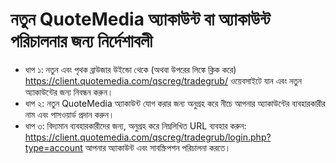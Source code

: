 # নতুন QuoteMedia অ্যাকাউন্ট বা অ্যাকাউন্ট পরিচালনার জন্য নির্দেশাবলী
- ধাপ ১: নতুন এবং পৃথক ব্রাউজার উইন্ডো থেকে (অথবা উপরের লিঙ্কে ক্লিক করে) https://client.quotemedia.com/qscreg/tradegrub/ ওয়েবসাইটে যান এবং নতুন অ্যাকাউন্টের জন্য নিবন্ধন করুন।
- ধাপ ২: নতুন QuoteMedia অ্যাকাউন্ট যোগ করার জন্য অনুগ্রহ করে নীচে আপনার অ্যাকাউন্টের ব্যবহারকারীর নাম এবং পাসওয়ার্ড প্রদান করুন।
- ধাপ ৩: বিদ্যমান ব্যবহারকারীদের জন্য, অনুগ্রহ করে নিম্নলিখিত URL ব্যবহার করুন: https://client.quotemedia.com/qscreg/tradegrub/login.php?type=account আপনার অ্যাকাউন্ট এবং সাবস্ক্রিপশন পরিচালনা করতে।
